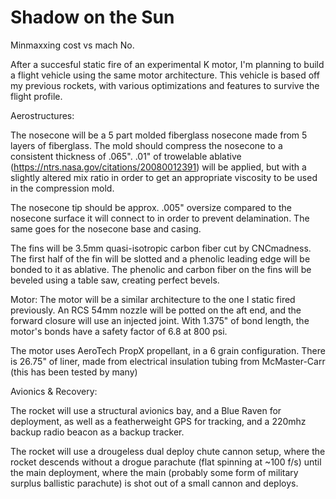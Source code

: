 # Shadow on the Sun

Minmaxxing cost vs mach No. 

After a succesful static fire of an experimental K motor, I'm planning to build a flight vehicle using the same motor architecture. This vehicle is based off my previous rockets, with various optimizations and features to survive the flight profile.

Aerostructures:

The nosecone will be a 5 part molded fiberglass nosecone made from 5 layers of fiberglass. The mold should compress the nosecone to a consistent  thickness of .065". .01" of trowelable ablative (https://ntrs.nasa.gov/citations/20080012391) will be applied, but with a slightly altered mix ratio in order to get an appropriate viscosity to be used in the compression mold. 

The nosecone tip should be approx. .005" oversize compared to the nosecone surface it will connect to in order to prevent delamination. The same goes for the nosecone base and casing.

The fins will be 3.5mm quasi-isotropic carbon fiber cut by CNCmadness. The first half of the fin will be slotted and a phenolic leading edge will be bonded to it as ablative. The phenolic and carbon fiber on the fins will be beveled using a table saw, creating perfect bevels. 

Motor: 
The motor will be a similar architecture to the one I static fired previously. An RCS 54mm nozzle will be potted on the aft end, and the forward closure will use an injected joint. With 1.375" of bond length, the motor's bonds have a safety factor of 6.8 at 800 psi.

The motor uses AeroTech PropX propellant, in a 6 grain configuration. There is 26.75" of liner, made from electrical insulation tubing from McMaster-Carr (this has been tested by many)

Avionics & Recovery:

The rocket will use a structural avionics bay, and a Blue Raven for deployment, as well as a featherweight GPS for tracking, and a 220mhz backup radio beacon as a backup tracker. 

The rocket will use a drougeless dual deploy chute cannon setup, where the rocket descends without a drogue parachute (flat spinning at ~100 f/s) until the main deployment, where the main (probably some form of military surplus ballistic parachute) is shot out of a small cannon and deploys. 

